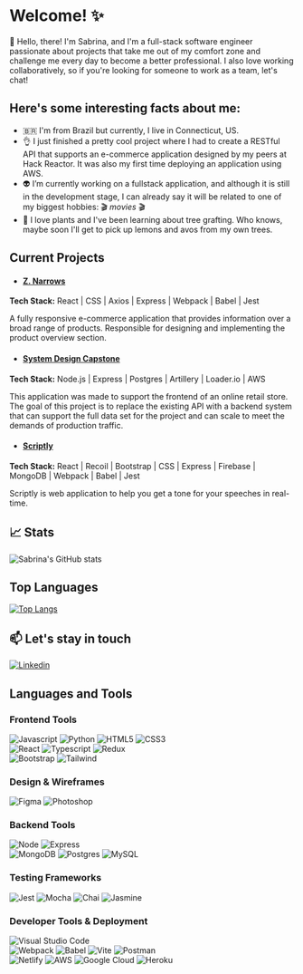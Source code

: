  # Welcome! ✨
👋 Hello, there! I'm Sabrina, and I'm a full-stack software engineer passionate about projects that take me out of my comfort zone and challenge me every day to become a better professional. I also love working collaboratively, so if you're looking for someone to work as a team, let's chat!


## Here's some interesting facts about me:
- 🇧🇷 I'm from Brazil but currently, I live in Connecticut, US.
- 👌 I just finished a pretty cool project where I had to create a RESTful API that supports an e-commerce application designed by my peers at Hack Reactor. It was also my first time deploying an application using AWS.
- 👽 I’m currently working on a fullstack application, and although it is still in the development stage, I can already say it will be related to one of my biggest hobbies: 🎬 *movies* 🎬
- 🌳 I love plants and I've been learning about tree grafting. Who knows, maybe soon I'll get to pick up lemons and avos from my own trees.


## Current Projects
- <h4><strong> <a href="https://github.com/RFE2202-FEC-Zion-Narrows/FEC-Project">Z. Narrows</a></strong></h4>
__Tech Stack:__ React | CSS | Axios | Express | Webpack | Babel | Jest

A fully responsive e-commerce application that provides information over a broad range of products. Responsible for designing and implementing the product overview section.

- <h4><strong> <a href="https://github.com/NutmegGang">System Design Capstone</a></strong></h4>
__Tech Stack:__ Node.js | Express | Postgres | Artillery | Loader.io | AWS

This application was made to support the frontend of an online retail store. The goal of this project is to replace the existing API with a backend system that can support the full data set for the project and can scale to meet the demands of production traffic.


- <h4><strong> <a href="https://github.com/NutmegGang">Scriptly</a></strong></h4>
__Tech Stack:__ React | Recoil | Bootstrap | CSS | Express | Firebase | MongoDB | Webpack | Babel | Jest

Scriptly is web application to help you get a tone for your speeches in real-time.


## 📈 Stats

![Sabrina's GitHub stats](https://github-readme-stats.vercel.app/api?username=sgortz&show_icons=true)


## Top Languages

[![Top Langs](https://github-readme-stats.vercel.app/api/top-langs/?username=sgortz&layout=compact)](https://github.com/anuraghazra/github-readme-stats)


## 📫 Let's stay in touch

[![Linkedin][linkedin-badge]][linkedin-url]


## Languages and Tools

### Frontend Tools

![Javascript][javascript-badge]
![Python][python-badge]
![HTML5][html-badge]
![CSS3][css-badge]\
![React][react-badge]
![Typescript][typescript-badge]
![Redux][redux-badge]\
![Bootstrap][bootstrap-badge]
![Tailwind][tailwind-badge]


### Design & Wireframes

![Figma][figma-badge]
![Photoshop][photoshop-badge]


### Backend Tools

![Node][node-badge]
![Express][express-badge]\
![MongoDB][mongodb-badge]
![Postgres][postgres-badge]
![MySQL][mysql-badge]


### Testing Frameworks

![Jest][jest-badge]
![Mocha][mocha-badge]
![Chai][chai-badge]
![Jasmine][jasmine-badge]


### Developer Tools & Deployment
![Visual Studio Code][vs-code-badge]\
![Webpack][webpack-badge]
![Babel][babel-badge]
![Vite][vite-badge]
![Postman][postman-badge]\
![Netlify][netlify-badge]
![AWS][aws-badge]
![Google Cloud][google-cloud-badge]
![Heroku][heroku-badge]



[linkedin-badge]: https://img.shields.io/badge/-LinkedIn-white?logo=linkedin&logoColor=0A66C2&style=for-the-badge
[linkedin-url]: https://www.linkedin.com/in/sabrina-gortz/
[javascript-badge]: https://img.shields.io/badge/-Javascript-white?logo=javascript&logoColor=F7DF1E&&style=for-the-badge
[python-badge]: https://img.shields.io/badge/-Python-white?logo=python&logoColor=F7DF1E&&style=for-the-badge
[html-badge]: https://img.shields.io/badge/-Html5-white?logo=html5&logoColor=E34F26&style=for-the-badge
[css-badge]: https://img.shields.io/badge/-CSS3-white?logo=css3&logoColor=1572B6&style=for-the-badge
[react-badge]: https://img.shields.io/badge/-React-white?logo=react&logoColor=61DAFB&style=for-the-badge
[typescript-badge]: https://img.shields.io/badge/-Typescript-white?logo=typescript&logoColor=3178C6&style=for-the-badge
[bootstrap-badge]: https://img.shields.io/badge/-Bootstrap-white?logo=bootstrap&logoColor=7952B3&style=for-the-badge
[Tailwind-badge]: https://img.shields.io/badge/-Tailwind%20CSS-white?logo=tailwind-css&logoColor=06B6D4&style=for-the-badge
[redux-badge]: https://img.shields.io/badge/-Redux-white?logo=redux&logoColor=764ABC&style=for-the-badge
[figma-badge]: https://img.shields.io/badge/-Figma-white?logo=figma&logoColor=F24E1E&style=for-the-badge
[photoshop-badge]: https://img.shields.io/badge/-Adobe%20Photoshop-white?logo=adobe-photoshop&logoColor=31A8FF&style=for-the-badge
[node-badge]: https://img.shields.io/badge/-Nodejs-white?logo=node.js&logoColor=339933&style=for-the-badge
[express-badge]: https://img.shields.io/badge/-Express-white?logo=express&logoColor=black&style=for-the-badge
[mongodb-badge]: https://img.shields.io/badge/-MongoDB-white?logo=mongodb&logoColor=47A248&style=for-the-badge
[postgres-badge]: https://img.shields.io/badge/-PostgreSQL-white?logo=postgresql&logoColor=4169E1&style=for-the-badge
[mysql-badge]: https://img.shields.io/badge/-MySQL-white?logo=mysql&logoColor=4479A1&style=for-the-badge
[jest-badge]: https://img.shields.io/badge/-Jest-white?logo=jest&logoColor=C21325&style=for-the-badge
[mocha-badge]: https://img.shields.io/badge/-Mocha-white?logo=mocha&logoColor=8D6748&style=for-the-badge
[chai-badge]: https://img.shields.io/badge/-Chai-white?logo=chai&logoColor=A30701&style=for-the-badge
[jasmine-badge]: https://img.shields.io/badge/-Jasmine-white?logo=jasmine&logoColor=8A4182&style=for-the-badge
[vs-code-badge]: https://img.shields.io/badge/-Visual%20Studio%20Code-white?logo=visual-studio-code&logoColor=007ACC&style=for-the-badge
[webpack-badge]: https://img.shields.io/badge/-Webpack-white?logo=webpack&logoColor=8DD6F9&style=for-the-badge
[babel-badge]: https://img.shields.io/badge/-Babel-white?logo=babel&logoColor=F9DC3E&style=for-the-badge
[vite-badge]: https://img.shields.io/badge/-Vite-white?logo=vite&logoColor=FCBD16&style=for-the-badge
[postman-badge]: https://img.shields.io/badge/-Postman-white?logo=postman&logoColor=FF6C37&style=for-the-badge
[netlify-badge]: https://img.shields.io/badge/-Netlify-white?logo=netlify&logoColor=00C7B7&style=for-the-badge
[aws-badge]: https://img.shields.io/badge/-Amazon%20AWS-white?logo=amazon-aws&logoColor=FF9900&style=for-the-badge
[google-cloud-badge]: https://img.shields.io/badge/-Google%20Cloud-white?logo=google-cloud&logoColor=4285F4&style=for-the-badge
[heroku-badge]: https://img.shields.io/badge/-Heroku-white?logo=heroku&logoColor=79589F&style=for-the-badge
